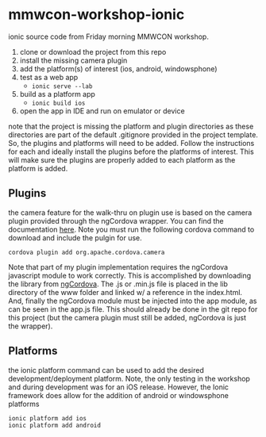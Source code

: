 # mmwcon-workshop-ionic
ionic source code from Friday morning MMWCON workshop.

1. clone or download the project from this repo
2. install the missing camera plugin
3. add the platform(s) of interest (ios, android, windowsphone)
4. test as a web app
    * ```ionic serve --lab```
5. build as a platform app
    * ```ionic build ios```
6. open the app in IDE and run on emulator or device

note that the project is missing the platform and plugin directories as these directories are part of the default .gitignore provided in the project template.  So, the plugins and platforms will need to be added.  Follow the instructions for each and ideally install the plugins before the platforms of interest.  This will make sure the plugins are properly added to each platform as the platform is added.

## Plugins
the camera feature for the walk-thru on plugin use is based on the camera plugin provided through the ngCordova wrapper.  You can find the documentation [here](http://ngcordova.com/docs/plugins/camera/).  Note you must run the following cordova command to download and include the pulgin for use.
```
cordova plugin add org.apache.cordova.camera
```
Note that part of my plugin implementation requires the ngCordova javascript module to work correctly.  This is accomplished by downloading the library from [ngCordova](http://ngCordova.com).  The .js or .min.js file is placed in the lib directory of the www folder and linked w/ a reference in the index.html.  And, finally the ngCordova module must be injected into the app module, as can be seen in the app.js file.  This should already be done in the git repo for this project (but the camera plugin must still be added, ngCordova is just the wrapper).

## Platforms
the ionic platform command can be used to add the desired development/deployment platform.  Note, the only testing in the workshop and during development was for an iOS release.  However, the Ionic framework does allow for the addition of android or windowsphone platforms
```
ionic platform add ios
ionic platform add android
```